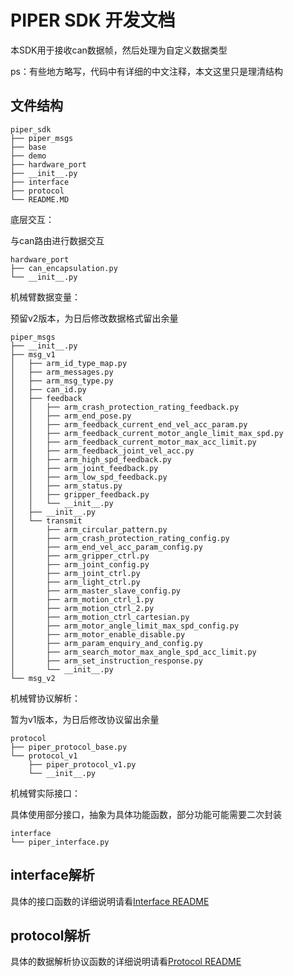 # PIPER SDK 开发文档

本SDK用于接收can数据帧，然后处理为自定义数据类型

ps：有些地方略写，代码中有详细的中文注释，本文这里只是理清结构

## 文件结构

```shell
piper_sdk
├── piper_msgs
├── base
├── demo
├── hardware_port
├── __init__.py
├── interface
├── protocol
└── README.MD
```

底层交互：

与can路由进行数据交互

```shell
hardware_port
├── can_encapsulation.py
└── __init__.py
```

机械臂数据变量：

预留v2版本，为日后修改数据格式留出余量

```shell
piper_msgs
├── __init__.py
├── msg_v1
│   ├── arm_id_type_map.py
│   ├── arm_messages.py
│   ├── arm_msg_type.py
│   ├── can_id.py
│   ├── feedback
│   │   ├── arm_crash_protection_rating_feedback.py
│   │   ├── arm_end_pose.py
│   │   ├── arm_feedback_current_end_vel_acc_param.py
│   │   ├── arm_feedback_current_motor_angle_limit_max_spd.py
│   │   ├── arm_feedback_current_motor_max_acc_limit.py
│   │   ├── arm_feedback_joint_vel_acc.py
│   │   ├── arm_high_spd_feedback.py
│   │   ├── arm_joint_feedback.py
│   │   ├── arm_low_spd_feedback.py
│   │   ├── arm_status.py
│   │   ├── gripper_feedback.py
│   │   └── __init__.py
│   ├── __init__.py
│   └── transmit
│       ├── arm_circular_pattern.py
│       ├── arm_crash_protection_rating_config.py
│       ├── arm_end_vel_acc_param_config.py
│       ├── arm_gripper_ctrl.py
│       ├── arm_joint_config.py
│       ├── arm_joint_ctrl.py
│       ├── arm_light_ctrl.py
│       ├── arm_master_slave_config.py
│       ├── arm_motion_ctrl_1.py
│       ├── arm_motion_ctrl_2.py
│       ├── arm_motion_ctrl_cartesian.py
│       ├── arm_motor_angle_limit_max_spd_config.py
│       ├── arm_motor_enable_disable.py
│       ├── arm_param_enquiry_and_config.py
│       ├── arm_search_motor_max_angle_spd_acc_limit.py
│       ├── arm_set_instruction_response.py
│       └── __init__.py
└── msg_v2
```

机械臂协议解析：

暂为v1版本，为日后修改协议留出余量

```shell
protocol
├── piper_protocol_base.py
└── protocol_v1
    ├── piper_protocol_v1.py
    └── __init__.py
```

机械臂实际接口：

具体使用部分接口，抽象为具体功能函数，部分功能可能需要二次封装

```shell
interface
└── piper_interface.py
```

## interface解析

具体的接口函数的详细说明请看[Interface README](./INTERFACE.MD)

## protocol解析

具体的数据解析协议函数的详细说明请看[Protocol README](./PROTOCOL_V1.MD)
